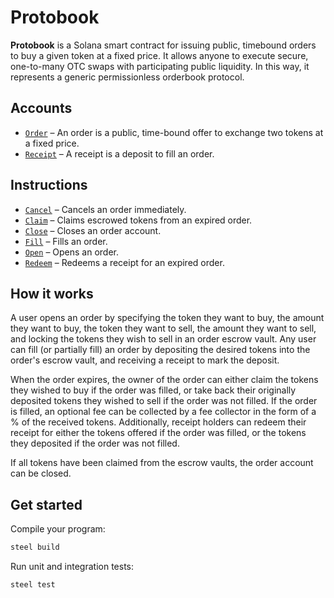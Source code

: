 # Protobook

**Protobook** is a Solana smart contract for issuing public, timebound orders to buy a given token at a fixed price. It allows anyone to execute secure, one-to-many OTC swaps with participating public liquidity. In this way, it represents a generic permissionless orderbook protocol.

## Accounts
- [`Order`](api/src/state/order.rs) – An order is a public, time-bound offer to exchange two tokens at a fixed price.
- [`Receipt`](api/src/state/receipt.rs) – A receipt is a deposit to fill an order.

## Instructions
- [`Cancel`](program/src/cancel.rs) – Cancels an order immediately.
- [`Claim`](program/src/claim.rs) – Claims escrowed tokens from an expired order.
- [`Close`](program/src/close.rs) – Closes an order account.
- [`Fill`](program/src/fill.rs) – Fills an order.
- [`Open`](program/src/open.rs) – Opens an order.
- [`Redeem`](program/src/redeem.rs) – Redeems a receipt for an expired order.

## How it works

A user opens an order by specifying the token they want to buy, the amount they want to buy, the token they want to sell, the amount they want to sell, and locking the tokens they wish to sell in an order escrow vault. Any user can fill (or partially fill) an order by depositing the desired tokens into the order's escrow vault, and receiving a receipt to mark the deposit. 

When the order expires, the owner of the order can either claim the tokens they wished to buy if the order was filled, or take back their originally deposited tokens they wished to sell if the order was not filled. If the order is filled, an optional fee can be collected by a fee collector in the form of a % of the received tokens. Additionally, receipt holders can redeem their receipt for either the tokens offered if the order was filled, or the tokens they deposited if the order was not filled.

If all tokens have been claimed from the escrow vaults, the order account can be closed.

## Get started

Compile your program:
```sh
steel build
```

Run unit and integration tests:
```sh
steel test
```
